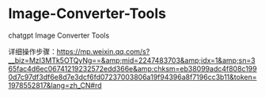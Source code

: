 # Image-Converter-Tools
chatgpt Image Converter Tools

详细操作步骤：https://mp.weixin.qq.com/s?__biz=MzI3MTk5OTQyNg==&amp;mid=2247483703&amp;idx=1&amp;sn=365fac4d6ec06741219232572edd366e&amp;chksm=eb38099adc4f808c1990d7c97df3df6e8d7e3dcf6fd07237003806a19f94396a8f7196cc3b11&token=1978552817&lang=zh_CN#rd
